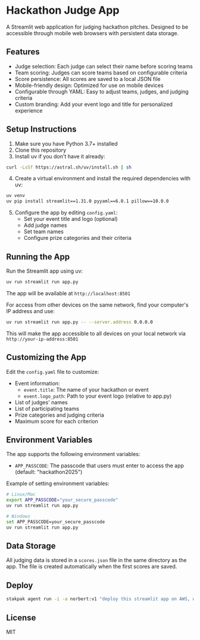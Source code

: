 # Hackathon Judge App

A Streamlit web application for judging hackathon pitches. Designed to be accessible through mobile web browsers with persistent data storage.

## Features

- Judge selection: Each judge can select their name before scoring teams
- Team scoring: Judges can score teams based on configurable criteria
- Score persistence: All scores are saved to a local JSON file
- Mobile-friendly design: Optimized for use on mobile devices
- Configurable through YAML: Easy to adjust teams, judges, and judging criteria
- Custom branding: Add your event logo and title for personalized experience

## Setup Instructions

1. Make sure you have Python 3.7+ installed
2. Clone this repository
3. Install uv if you don't have it already:

```bash
curl -LsSf https://astral.sh/uv/install.sh | sh
```

4. Create a virtual environment and install the required dependencies with uv:

```bash
uv venv
uv pip install streamlit==1.31.0 pyyaml==6.0.1 pillow==10.0.0
```

5. Configure the app by editing `config.yaml`:
   - Set your event title and logo (optional)
   - Add judge names
   - Set team names
   - Configure prize categories and their criteria

## Running the App

Run the Streamlit app using uv:

```bash
uv run streamlit run app.py
```

The app will be available at `http://localhost:8501`

For access from other devices on the same network, find your computer's IP address and use:

```bash
uv run streamlit run app.py -- --server.address 0.0.0.0
```

This will make the app accessible to all devices on your local network via `http://your-ip-address:8501`

## Customizing the App

Edit the `config.yaml` file to customize:

- Event information:
  - `event.title`: The name of your hackathon or event
  - `event.logo_path`: Path to your event logo (relative to app.py)
- List of judges' names
- List of participating teams
- Prize categories and judging criteria
- Maximum score for each criterion

## Environment Variables

The app supports the following environment variables:

- `APP_PASSCODE`: The passcode that users must enter to access the app (default: "hackathon2025")

Example of setting environment variables:

```bash
# Linux/Mac
export APP_PASSCODE="your_secure_passcode"
uv run streamlit run app.py

# Windows
set APP_PASSCODE=your_secure_passcode
uv run streamlit run app.py
```

## Data Storage

All judging data is stored in a `scores.json` file in the same directory as the app. The file is created automatically when the first scores are saved.

## Deploy

```bash
stakpak agent run -i -a norbert:v1 "deploy this streamlit app on AWS, with TLS, and using the route53 subdomain hackjudge.stakpak.dev"
```

## License

MIT
